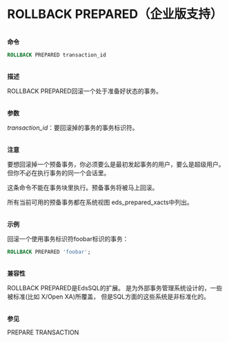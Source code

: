 # ROLLBACK PREPARED（企业版支持）
<br/>**命令**
```SQL
ROLLBACK PREPARED transaction_id
```
<br/>**描述**

ROLLBACK PREPARED回滚一个处于准备好状态的事务。

<br/>**参数**

*transaction_id*：要回滚掉的事务的事务标识符。

<br/>**注意**

要想回滚掉一个预备事务，你必须要么是最初发起事务的用户，要么是超级用户。 但你不必在执行事务的同一个会话里。

这条命令不能在事务块里执行。预备事务将被马上回滚。

所有当前可用的预备事务都在系统视图 eds_prepared_xacts中列出。

<br/>**示例**

回滚一个使用事务标识符foobar标识的事务：
```SQL
ROLLBACK PREPARED 'foobar';
```
<br/>**兼容性**

ROLLBACK PREPARED是EdsSQL的扩展。 是为外部事务管理系统设计的，一些被标准(比如 X/Open XA)所覆盖， 但是SQL方面的这些系统是非标准化的。

<br/>**参见**

PREPARE TRANSACTION<!--, COMMIT PREPARED-->